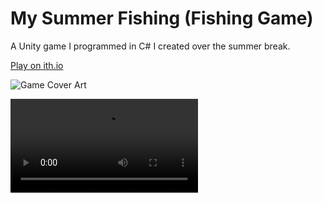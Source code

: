 # My Summer Fishing (Fishing Game)

A Unity game I programmed in C# I created over the summer break.

[Play on ith.io](https://samcoleman.itch.io/my-summer-fishing)

![Game Cover Art](https://github.com/Samuel-Coleman-hub/FishingGame/Assets/Images/master/mySummerFishingCoverArt.png?raw=true)

![Fishing Gameplay Gif](https://github.com/Samuel-Coleman-hub/FishingGame/Assets/Images/master/msfGif.mp4?raw=true)
